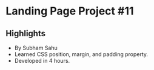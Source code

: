 # Landing Page Project #11

## Highlights
- By Subham Sahu
- Learned CSS position, margin, and padding property.
- Developed in 4 hours.